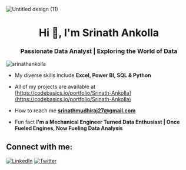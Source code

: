 ![Untitled design (11)](https://github.com/srinathankolla/srinathankolla/assets/115559003/0319d0e2-3caf-482a-a241-1eb82f9a58ae)





<h1 align="center">Hi 👋, I'm Srinath Ankolla</h1>
<h3 align="center">Passionate Data Analyst | Exploring the World of Data</h3>

<p align="left"> <img src="https://komarev.com/ghpvc/?username=srinathankolla&label=Profile%20views&color=0e75b6&style=flat" alt="srinathankolla" /> </p>

- My diverse skills include **Excel, Power BI, SQL & Python**

- All of my projects are available at [https://codebasics.io/portfolio/Srinath-Ankolla](https://codebasics.io/portfolio/Srinath-Ankolla)

- How to reach me **srinathmudhiraj27@gmail.com**

- Fun fact **I'm a Mechanical Engineer Turned Data Enthusiast | Once Fueled Engines, Now Fueling Data Analysis**


## Connect with me:
[![LinkedIn](https://img.shields.io/badge/LinkedIn-%230077B5.svg?logo=linkedin&logoColor=white)](https://linkedin.com/in/srinathankolla) [![Twitter](https://img.shields.io/badge/Twitter-%231DA1F2.svg?logo=Twitter&logoColor=white)](https://twitter.com/@SrinathOnline) 
